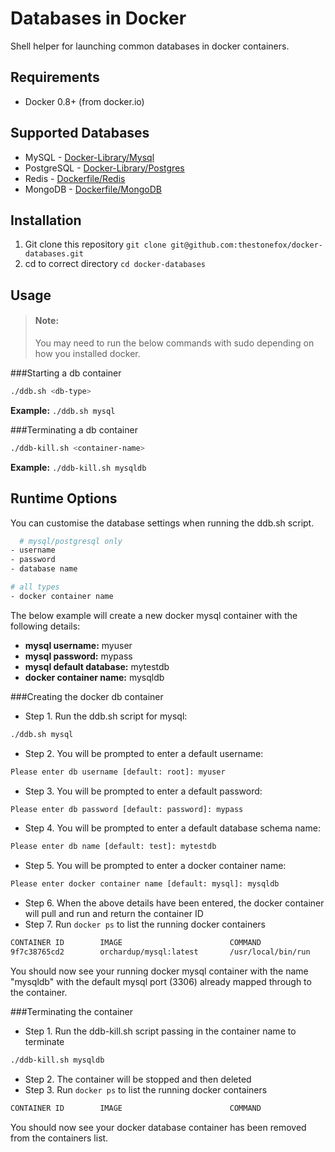 Databases in Docker
===================

Shell helper for launching common databases in docker containers.

Requirements
------------

* Docker 0.8+ (from docker.io)

Supported Databases
-------------------

* MySQL - [Docker-Library/Mysql](https://github.com/docker-library/mysql)
* PostgreSQL - [Docker-Library/Postgres](https://github.com/docker-library/postgres)
* Redis - [Dockerfile/Redis](https://github.com/dockerfile/redis)
* MongoDB - [Dockerfile/MongoDB](https://github.com/dockerfile/mongodb)


Installation
------------

1. Git clone this repository `git clone git@github.com:thestonefox/docker-databases.git`
2. cd to correct directory `cd docker-databases`

Usage
-----

  > #### Note:
  > You may need to run the below commands with sudo
  > depending on how you installed docker.

###Starting a db container
```bash
./ddb.sh <db-type>
```

**Example:** `./ddb.sh mysql`

###Terminating a db container
```bash
./ddb-kill.sh <container-name>
```

**Example:** `./ddb-kill.sh mysqldb`


Runtime Options
---------------

You can customise the database settings when running the ddb.sh script. 

```bash
  # mysql/postgresql only
- username
- password
- database name

# all types
- docker container name
```

The below example will create a new docker mysql container with the following details:

* **mysql username:** myuser
* **mysql password:** mypass
* **mysql default database:** mytestdb
* **docker container name:** mysqldb

###Creating the docker db container

* Step 1. Run the ddb.sh script for mysql: 
```bash
./ddb.sh mysql
```
* Step 2. You will be prompted to enter a default username:
```bash
Please enter db username [default: root]: myuser
```
* Step 3. You will be prompted to enter a default password:
```bash
Please enter db password [default: password]: mypass
```
* Step 4. You will be prompted to enter a default database schema name:
```bash
Please enter db name [default: test]: mytestdb
```
* Step 5. You will be prompted to enter a docker container name:
```bash
Please enter docker container name [default: mysql]: mysqldb
```
* Step 6. When the above details have been entered, the docker container will pull and run and return the container ID
* Step 7. Run `docker ps` to list the running docker containers
```bash
CONTAINER ID        IMAGE                        COMMAND               CREATED             STATUS              PORTS                                        NAMES
9f7c38765cd2        orchardup/mysql:latest       /usr/local/bin/run    3 seconds ago       Up 2 seconds        0.0.0.0:3306->3306/tcp                       mysqldb  
```


You should now see your running docker mysql container with the name "mysqldb" with the default mysql port (3306) already mapped through to the container.


###Terminating the container

* Step 1. Run the ddb-kill.sh script passing in the container name to terminate
```bash
./ddb-kill.sh mysqldb
```
* Step 2. The container will be stopped and then deleted
* Step 3. Run `docker ps` to list the running docker containers
```bash
CONTAINER ID        IMAGE                        COMMAND               CREATED             STATUS              PORTS                                        NAMES
```

You should now see your docker database container has been removed from the containers list.
